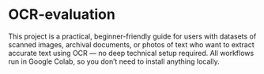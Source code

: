 # OCR-evaluation
This project is a practical, beginner-friendly guide for users with datasets of scanned images, archival documents, or photos of text who want to extract accurate text using OCR — no deep technical setup required.  All workflows run in Google Colab, so you don’t need to install anything locally.
